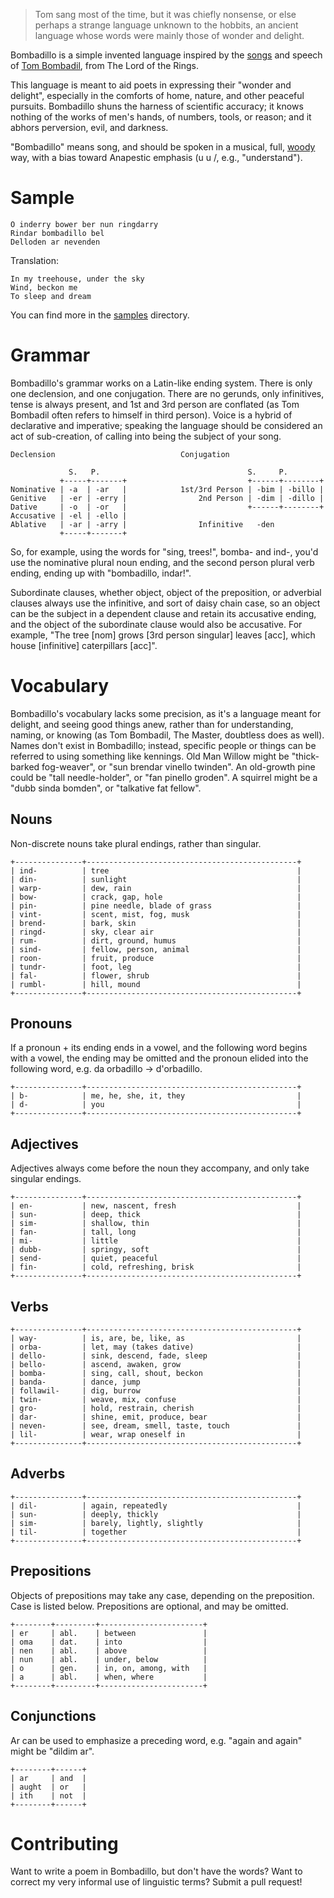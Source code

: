 > Tom sang most of the time, but it was chiefly nonsense, or else perhaps a strange language unknown to the hobbits, an ancient language whose words were mainly those of wonder and delight.

Bombadillo is a simple invented language inspired by the [songs](https://allpoetry.com/Tom-Bombadil's-Song) and speech of [Tom Bombadil](https://www.thetolkienforum.com/wiki/Tom-Bombadil), from The Lord of the Rings.

This language is meant to aid poets in expressing their "wonder and delight", especially in the comforts of home, nature, and other peaceful pursuits. Bombadillo shuns the harness of scientific accuracy; it knows nothing of the works of men's hands, of numbers, tools, or reason; and it abhors perversion, evil, and darkness.

"Bombadillo" means song, and should be spoken in a musical, full, [woody](http://montypython.50webs.com/scripts/Series_4/23.htm) way, with a bias toward Anapestic emphasis (u u /, e.g., "understand").

# Sample

```
O inderry bower ber nun ringdarry
Rindar bombadillo bel
Delloden ar nevenden
```

Translation:

```
In my treehouse, under the sky
Wind, beckon me
To sleep and dream
```

You can find more in the [samples](https://github.com/staab/bombadillo/tree/master/samples) directory.

# Grammar

Bombadillo's grammar works on a Latin-like ending system. There is only one declension, and one conjugation. There are no gerunds, only infinitives, tense is always present, and 1st and 3rd person are conflated (as Tom Bombadil often refers to himself in third person). Voice is a hybrid of declarative and imperative; speaking the language should be considered an act of sub-creation, of calling into being the subject of your song.

```
Declension                            Conjugation

             S.   P.                                 S.     P.
           +-----+-------+                           +------+--------+
Nominative | -a  | -ar   |            1st/3rd Person | -bim | -billo |
Genitive   | -er | -erry |                2nd Person | -dim | -dillo |
Dative     | -o  | -or   |                           +------+--------+
Accusative | -el | -ello |
Ablative   | -ar | -arry |                Infinitive   -den
           +-----+-------+
```

So, for example, using the words for "sing, trees!", bomba- and ind-, you'd use the nominative plural noun ending, and the second person plural verb ending, ending up with "bombadillo, indar!".

Subordinate clauses, whether object, object of the preposition, or adverbial clauses always use the infinitive, and sort of daisy chain case, so an object can be the subject in a dependent clause and retain its accusative ending, and the object of the subordinate clause would also be accusative. For example, "The tree [nom] grows [3rd person singular] leaves [acc], which house [infinitive] caterpillars [acc]".

# Vocabulary

Bombadillo's vocabulary lacks some precision, as it's a language meant for delight, and seeing good things anew, rather than for understanding, naming, or knowing (as Tom Bombadil, The Master, doubtless does as well). Names don't exist in Bombadillo; instead, specific people or things can be referred to using something like kennings. Old Man Willow might be "thick-barked fog-weaver", or "sun brendar vinello twinden". An old-growth pine could be "tall needle-holder", or "fan pinello groden". A squirrel might be a "dubb sinda bomden", or "talkative fat fellow".

## Nouns

Non-discrete nouns take plural endings, rather than singular.

```
+---------------+-----------------------------------------------+
| ind-          | tree                                          |
| din-          | sunlight                                      |
| warp-         | dew, rain                                     |
| bow-          | crack, gap, hole                              |
| pin-          | pine needle, blade of grass                   |
| vint-         | scent, mist, fog, musk                        |
| brend-        | bark, skin                                    |
| ringd-        | sky, clear air                                |
| rum-          | dirt, ground, humus                           |
| sind-         | fellow, person, animal                        |
| roon-         | fruit, produce                                |
| tundr-        | foot, leg                                     |
| fal-          | flower, shrub                                 |
| rumbl-        | hill, mound                                   |
+---------------+-----------------------------------------------+
```

## Pronouns

If a pronoun + its ending ends in a vowel, and the following word begins with a vowel, the ending may be omitted and the pronoun elided into the following word, e.g. da orbadillo -> d'orbadillo.

```
+---------------+-----------------------------------------------+
| b-            | me, he, she, it, they                         |
| d-            | you                                           |
+---------------+-----------------------------------------------+
```

## Adjectives

Adjectives always come before the noun they accompany, and only take singular endings.

```
+---------------+-----------------------------------------------+
| en-           | new, nascent, fresh                           |
| sun-          | deep, thick                                   |
| sim-          | shallow, thin                                 |
| fan-          | tall, long                                    |
| mi-           | little                                        |
| dubb-         | springy, soft                                 |
| send-         | quiet, peaceful                               |
| fin-          | cold, refreshing, brisk                       |
+---------------+-----------------------------------------------+
```

## Verbs

```
+---------------+-----------------------------------------------+
| way-          | is, are, be, like, as                         |
| orba-         | let, may (takes dative)                       |
| dello-        | sink, descend, fade, sleep                    |
| bello-        | ascend, awaken, grow                          |
| bomba-        | sing, call, shout, beckon                     |
| banda-        | dance, jump                                   |
| follawil-     | dig, burrow                                   |
| twin-         | weave, mix, confuse                           |
| gro-          | hold, restrain, cherish                       |
| dar-          | shine, emit, produce, bear                    |
| neven-        | see, dream, smell, taste, touch               |
| lil-          | wear, wrap oneself in                         |
+---------------+-----------------------------------------------+
```

## Adverbs

```
+---------------+-----------------------------------------------+
| dil-          | again, repeatedly                             |
| sun-          | deeply, thickly                               |
| sim-          | barely, lightly, slightly                     |
| til-          | together                                      |
+---------------+-----------------------------------------------+
```

## Prepositions

Objects of prepositions may take any case, depending on the preposition. Case is listed below. Prepositions are optional, and may be omitted.

```
+--------+---------+-----------------------+
| er     | abl.    | between               |
| oma    | dat.    | into                  |
| nen    | abl.    | above                 |
| nun    | abl.    | under, below          |
| o      | gen.    | in, on, among, with   |
| a      | abl.    | when, where           |
+--------+---------+-----------------------+
```

## Conjunctions

Ar can be used to emphasize a preceding word, e.g. "again and again" might be "dildim ar".

```
+--------+------+
| ar     | and  |
| aught  | or   |
| ith    | not  |
+--------+------+
```

# Contributing

Want to write a poem in Bombadillo, but don't have the words? Want to correct my very informal use of linguistic terms? Submit a pull request!
